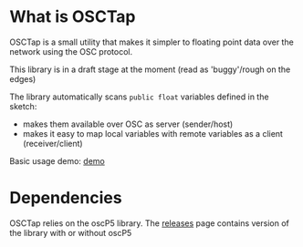 What is OSCTap
==============

OSCTap is a small utility that makes it simpler to floating point data over the network using the OSC protocol.

This library is in a draft stage at the moment
(read as 'buggy'/rough on the edges)

The library automatically scans ```public float``` variables defined in the sketch:
 * makes them available over OSC as server (sender/host)
 * makes it easy to map local variables with remote variables as a client (receiver/client)

Basic usage demo:
[demo](web/OSCTapDemo.mov)

Dependencies
============
OSCTap relies on the oscP5 library.
The [releases](https://github.com/orgicus/OSCTap/releases) page contains version of the library with or without oscP5